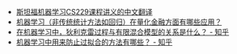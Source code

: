 - [斯坦福机器学习CS229课程讲义的中文翻译](https://github.com/Kivy-CN/CS229-CN)
- [机器学习（非传统统计方法如回归）在量化金融方面有哪些应用？](https://www.zhihu.com/question/27420308)
- [在机器学习中，狄利克雷过程与有限混合模型的关系是什么？ - 知乎](https://www.zhihu.com/question/21674354)
- [机器学习中用来防止过拟合的方法有哪些？ - 知乎](https://www.zhihu.com/question/59201590)